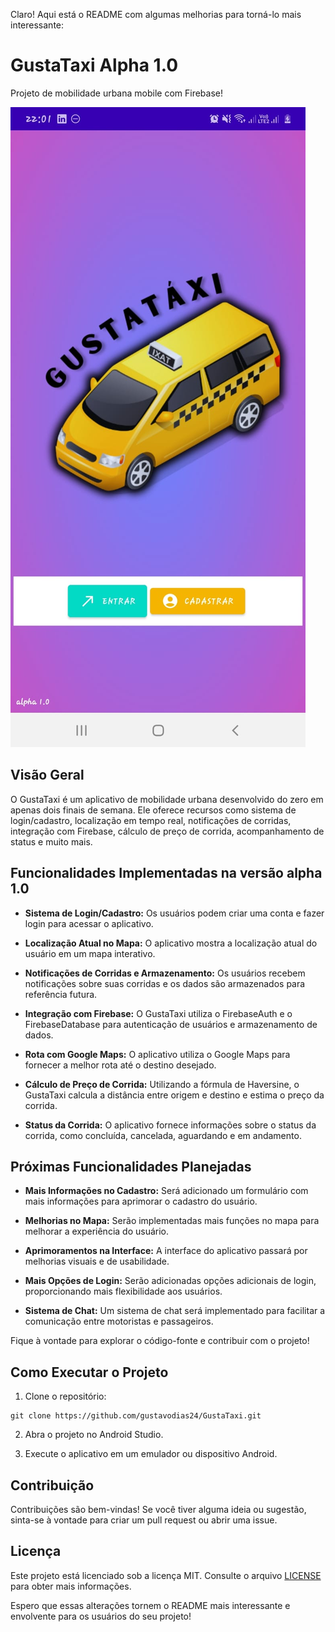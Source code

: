 Claro! Aqui está o README com algumas melhorias para torná-lo mais interessante:

# GustaTaxi Alpha 1.0

Projeto de mobilidade urbana mobile com Firebase!

![GustaTaxi](https://github.com/gustavodias24/GustaTaxi/blob/master/app/src/main/java/benicio/ufpa/gustauber/resources/print.jpeg)

## Visão Geral

O GustaTaxi é um aplicativo de mobilidade urbana desenvolvido do zero em apenas dois finais de semana. Ele oferece recursos como sistema de login/cadastro, localização em tempo real, notificações de corridas, integração com Firebase, cálculo de preço de corrida, acompanhamento de status e muito mais.

## Funcionalidades Implementadas na versão alpha 1.0

- **Sistema de Login/Cadastro:** Os usuários podem criar uma conta e fazer login para acessar o aplicativo.

- **Localização Atual no Mapa:** O aplicativo mostra a localização atual do usuário em um mapa interativo.

- **Notificações de Corridas e Armazenamento:** Os usuários recebem notificações sobre suas corridas e os dados são armazenados para referência futura.

- **Integração com Firebase:** O GustaTaxi utiliza o FirebaseAuth e o FirebaseDatabase para autenticação de usuários e armazenamento de dados.

- **Rota com Google Maps:** O aplicativo utiliza o Google Maps para fornecer a melhor rota até o destino desejado.

- **Cálculo de Preço de Corrida:** Utilizando a fórmula de Haversine, o GustaTaxi calcula a distância entre origem e destino e estima o preço da corrida.

- **Status da Corrida:** O aplicativo fornece informações sobre o status da corrida, como concluída, cancelada, aguardando e em andamento.

## Próximas Funcionalidades Planejadas

- **Mais Informações no Cadastro:** Será adicionado um formulário com mais informações para aprimorar o cadastro do usuário.

- **Melhorias no Mapa:** Serão implementadas mais funções no mapa para melhorar a experiência do usuário.

- **Aprimoramentos na Interface:** A interface do aplicativo passará por melhorias visuais e de usabilidade.

- **Mais Opções de Login:** Serão adicionadas opções adicionais de login, proporcionando mais flexibilidade aos usuários.

- **Sistema de Chat:** Um sistema de chat será implementado para facilitar a comunicação entre motoristas e passageiros.

Fique à vontade para explorar o código-fonte e contribuir com o projeto!

## Como Executar o Projeto

1. Clone o repositório:

```
git clone https://github.com/gustavodias24/GustaTaxi.git
```

2. Abra o projeto no Android Studio.

3. Execute o aplicativo em um emulador ou dispositivo Android.

## Contribuição

Contribuições são bem-vindas! Se você tiver alguma ideia ou sugestão, sinta-se à vontade para criar um pull request ou abrir uma issue.

## Licença

Este projeto está licenciado sob a licença MIT. Consulte o arquivo [LICENSE](https://github.com/gustavodias24/GustaTaxi/blob/master/LICENSE) para obter mais informações.

Espero que essas alterações tornem o README mais interessante e envolvente para os usuários do seu projeto!
